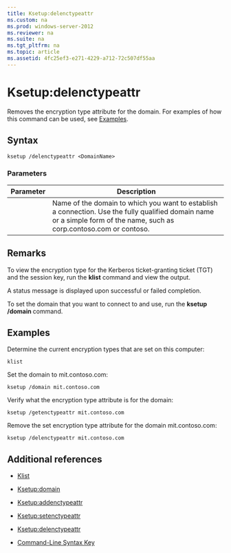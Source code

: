 ```yaml
---
title: Ksetup:delenctypeattr
ms.custom: na
ms.prod: windows-server-2012
ms.reviewer: na
ms.suite: na
ms.tgt_pltfrm: na
ms.topic: article
ms.assetid: 4fc25ef3-e271-4229-a712-72c507df55aa
---
```

# Ksetup:delenctypeattr
Removes the encryption type attribute for the domain. For examples of how this command can be used, see [Examples](#BKMK_Examples).  
  
## Syntax  
  
```  
ksetup /delenctypeattr <DomainName>   
```  
  
### Parameters  
  
|Parameter|Description|  
|-------------|---------------|  
|<DomainName>|Name of the domain to which you want to establish a connection. Use the fully qualified domain name or a simple form of the name, such as corp.contoso.com or contoso.|  
  
## Remarks  
To view the encryption type for the Kerberos ticket\-granting ticket \(TGT\) and the session key, run the **klist** command and view the output.  
  
A status message is displayed upon successful or failed completion.  
  
To set the domain that you want to connect to and use, run the **ksetup \/domain <DomainName>** command.  
  
## <a name="BKMK_Examples"></a>Examples  
Determine the current encryption types that are set on this computer:  
  
```  
klist  
```  
  
Set the domain to mit.contoso.com:  
  
```  
ksetup /domain mit.contoso.com  
```  
  
Verify what the encryption type attribute is for the domain:  
  
```  
ksetup /getenctypeattr mit.contoso.com  
```  
  
Remove the set encryption type attribute for the domain mit.contoso.com:  
  
```  
ksetup /delenctypeattr mit.contoso.com  
```  
  
## Additional references  
  
-   [Klist](Klist.md)  
  
-   [Ksetup:domain](Ksetup-domain.md)  
  
-   [Ksetup:addenctypeattr](Ksetup-addenctypeattr.md)  
  
-   [Ksetup:setenctypeattr](Ksetup-setenctypeattr.md)  
  
-   [Ksetup:delenctypeattr](Ksetup-delenctypeattr.md)  
  
-   [Command-Line Syntax Key](Command-Line-Syntax-Key.md)  
  

